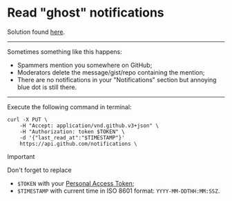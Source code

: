 # Read "ghost" notifications

Solution found [here](https://github.com/orgs/community/discussions/6874#discussioncomment-2859125).

---

Sometimes something like this happens:
* Spammers mention you somewhere on GitHub;
* Moderators delete the message/gist/repo containing the mention;
* There are no notifications in your "Notifications" section but annoying blue dot is still there.

---

Execute the following command in terminal:
```shell
curl -X PUT \
    -H "Accept: application/vnd.github.v3+json" \
    -H "Authorization: token $TOKEN" \
    -d '{"last_read_at":"$TIMESTAMP"}'
    https://api.github.com/notifications \
```
> [!IMPORTANT]
> Don't forget to replace
> * `$TOKEN` with your [Personal Access Token](https://github.com/settings/tokens/new);
> * `$TIMESTAMP` with current time in ISO 8601 format: `YYYY-MM-DDTHH:MM:SSZ`.